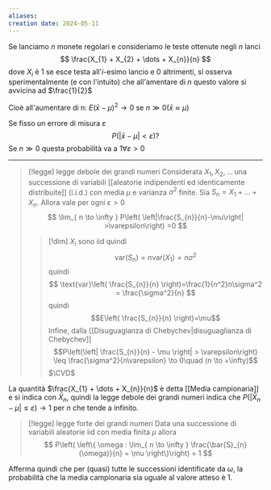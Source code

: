 ```yaml
---
aliases: 
creation date: 2024-05-11
---
```


Se lanciamo $n$ monete regolari e consideriamo le teste ottenute negli $n$ lanci
$$ \frac{X_{1} + X_{2} + \dots + X_{n}}{n} $$
dove $X_{i}$ è 1 se esce testa all'$i$-esimo lancio e 0 altrimenti, si osserva sperimentalmente (e con l'intuito) che all'amentare di $n$ questo valore si avvicina ad $\frac{1}{2}$

Cioè all'aumentare di n:
$E(\bar{x} - \mu)^2 \to 0$ se $n \gg 0 (\bar{x} \approx \mu)$

Se fisso un errore di misura $\varepsilon$
$$
P(|\bar{x} - \mu| < \varepsilon) ?
$$
Se $n \gg 0$ questa probabilità va a $1 \forall \varepsilon > 0$

---

>[!legge] legge debole dei grandi numeri
>Considerata $X_{1},X_{2},\dots$ una successione di variabili [[aleatorie indipendenti ed identicamente distribuite]] (i.i.d.) con media $\mu$ e varianza $\sigma^2$ finite. Sia $S_{n} = X_{1} + \dots + X_{n}$. Allora vale per ogni $\varepsilon > 0$
>$$ \lim_{ n \to \infty } P\left( \left|\frac{S_{n}}{n}-\mu\right| >\varepsilon\right)  =0 $$ 
>>[!dim]
>>$X_{i}$ sono iid quindi
>>$$ \text{var}(S_{n}) = n \text{var}(X_{1})=n\sigma^2 $$
>>quindi
>>$$ \text{var}\left( \frac{S_{n}}{n} \right)=\frac{1}{n^2}n\sigma^2 = \frac{\sigma^2}{n} $$
>>quindi
>>$$E\left( \frac{S_{n}}{n} \right)=\mu$$
>>Infine, dalla [[Disuguaglanza di Chebychev|disuguaglianza di Chebychev]]
>>$$P\left(\left| \frac{S_{n}}{n} - \mu \right| > \varepsilon\right) \leq \frac{\sigma^2}{n\varepsilon} \to 0\quad (n \to +\infty)$$
>>$\CVD$

La quantità $\frac{X_{1} + \dots + X_{n}}{n}$ è detta [[Media campionaria]] e si indica con $\bar{X}_{n}$, quindi la legge debole dei grandi numeri indica che $P(| \bar{X}_{n} - \mu| \leq \varepsilon) \to 1$ per $n$ che tende a infinito.



>[!legge] legge forte dei grandi numeri
>Data una successione di variabili aleatorie iid con media finita $\mu$ allora
>$$
>P\left( \left\{ \omega : \lim_{ n \to \infty } \frac{\bar{S}_{n}(\omega)}{n} = \mu  \right\}\right) = 1
>$$

Afferma quindi che per (quasi) tutte le successioni identificate da $\omega$, la probabilità che la media campionaria sia uguale al valore atteso è 1.
